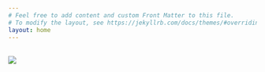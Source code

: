```yaml
---
# Feel free to add content and custom Front Matter to this file.
# To modify the layout, see https://jekyllrb.com/docs/themes/#overriding-theme-defaults
layout: home
---
```


<br>
<img src="https://ufdcimages.uflib.ufl.edu/UF/00/06/57/79/00001/UF00065779.jpg"/>
<br>
